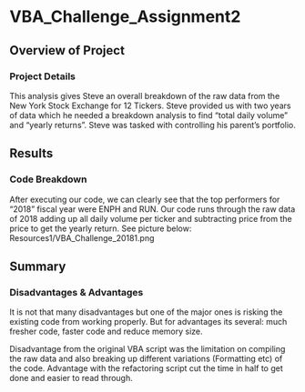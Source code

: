 # VBA_Challenge_Assignment2
## Overview of Project ##
### Project Details ###

  This analysis gives Steve an overall breakdown of the  raw data from the New York Stock Exchange for 12 Tickers. Steve provided us with two years of data which he needed a breakdown analysis to find “total daily volume” and “yearly returns”. Steve was tasked with controlling his parent’s portfolio. 
  
## Results ##
### Code Breakdown ###

  After executing our code, we can clearly see that the top performers for “2018” fiscal year were ENPH and RUN. Our code runs through the raw data of 2018 adding up all daily volume per ticker and subtracting price from the price to get the yearly return. See picture below:
  Resources1/VBA_Challenge_20181.png
  
## Summary ##
### Disadvantages & Advantages ##
  It is not that many disadvantages but one of the major ones is risking the existing code from working properly. But for advantages its several: much fresher code, faster code and reduce memory size.

  Disadvantage from the original VBA script was the limitation on compiling the raw data and also breaking up different variations (Formatting etc) of the code. Advantage with the refactoring script cut the time in half to get done and easier to read through.

